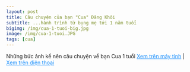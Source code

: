 ```yaml
---
layout: post
title: Câu chuyện của bạn "Cua" Đăng Khôi
subtitle: ...hành trình từ bụng mẹ tới 1 năm tuổi
bigimg: /img/cua-1-tuoi-big.jpg
image: /img/cua-1-tuoi.JPG
tags: [cua]
---
```


Những bức ảnh kể nên câu chuyện về bạn Cua 1 tuổi <a href="../gallery/cua-1-tuoi" style="color: #158CFC"> Xem trên máy tính</a> | <a href="../gallery/cua-1-tuoi-mobile" style="color: #158CFC"> Xem trên điện thoại</a>
